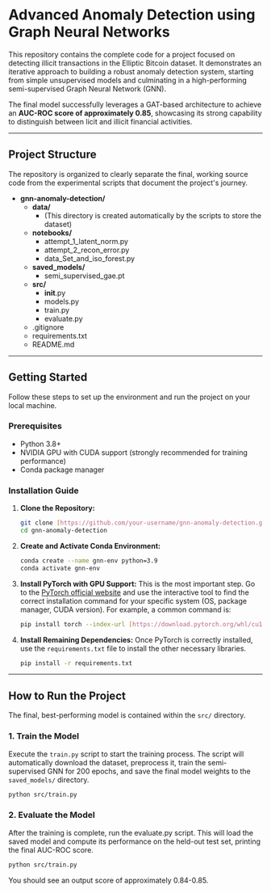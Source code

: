 # Advanced Anomaly Detection using Graph Neural Networks

This repository contains the complete code for a project focused on detecting illicit transactions in the Elliptic Bitcoin dataset. It demonstrates an iterative approach to building a robust anomaly detection system, starting from simple unsupervised models and culminating in a high-performing semi-supervised Graph Neural Network (GNN).

The final model successfully leverages a GAT-based architecture to achieve an **AUC-ROC score of approximately 0.85**, showcasing its strong capability to distinguish between licit and illicit financial activities.

---

## Project Structure

The repository is organized to clearly separate the final, working source code from the experimental scripts that document the project's journey.

- **gnn-anomaly-detection/**
  - **data/**
    - (This directory is created automatically by the scripts to store the dataset)
  - **notebooks/**
    - attempt_1_latent_norm.py  
    - attempt_2_recon_error.py  
    - data_Set_and_iso_forest.py
  - **saved_models/**
    - semi_supervised_gae.pt
  - **src/**
    - __init__.py  
    - models.py  
    - train.py  
    - evaluate.py
  - .gitignore  
  - requirements.txt  
  - README.md

---

## Getting Started

Follow these steps to set up the environment and run the project on your local machine.

### Prerequisites

* Python 3.8+
* NVIDIA GPU with CUDA support (strongly recommended for training performance)
* Conda package manager

### Installation Guide

1.  **Clone the Repository:**
    ```bash
    git clone [https://github.com/your-username/gnn-anomaly-detection.git](https://github.com/your-username/gnn-anomaly-detection.git)
    cd gnn-anomaly-detection
    ```

2.  **Create and Activate Conda Environment:**
    ```bash
    conda create --name gnn-env python=3.9
    conda activate gnn-env
    ```

3.  **Install PyTorch with GPU Support:**
    This is the most important step. Go to the [PyTorch official website](https://pytorch.org/get-started/locally/) and use the interactive tool to find the correct installation command for your specific system (OS, package manager, CUDA version). For example, a common command is:
    ```bash
    pip install torch --index-url [https://download.pytorch.org/whl/cu121](https://download.pytorch.org/whl/cu121)
    ```

4.  **Install Remaining Dependencies:**
    Once PyTorch is correctly installed, use the `requirements.txt` file to install the other necessary libraries.
    ```bash
    pip install -r requirements.txt
    ```
---

## How to Run the Project

The final, best-performing model is contained within the `src/` directory.

### 1. Train the Model

Execute the `train.py` script to start the training process. The script will automatically download the dataset, preprocess it, train the semi-supervised GNN for 200 epochs, and save the final model weights to the `saved_models/` directory.

```bash
python src/train.py
```

### 2.  Evaluate the Model

After the training is complete, run the evaluate.py script. This will load the saved model and compute its performance on the held-out test set, printing the final AUC-ROC score.

```bash
python src/train.py
```
You should see an output score of approximately 0.84-0.85.
